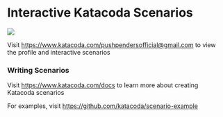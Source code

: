 # Interactive Katacoda Scenarios

[![](http://shields.katacoda.com/katacoda/pushpendersofficial@gmail.com/count.svg)](https://www.katacoda.com/pushpendersofficial@gmail.com "Get your profile on Katacoda.com")

Visit https://www.katacoda.com/pushpendersofficial@gmail.com to view the profile and interactive scenarios

### Writing Scenarios
Visit https://www.katacoda.com/docs to learn more about creating Katacoda scenarios

For examples, visit https://github.com/katacoda/scenario-example

